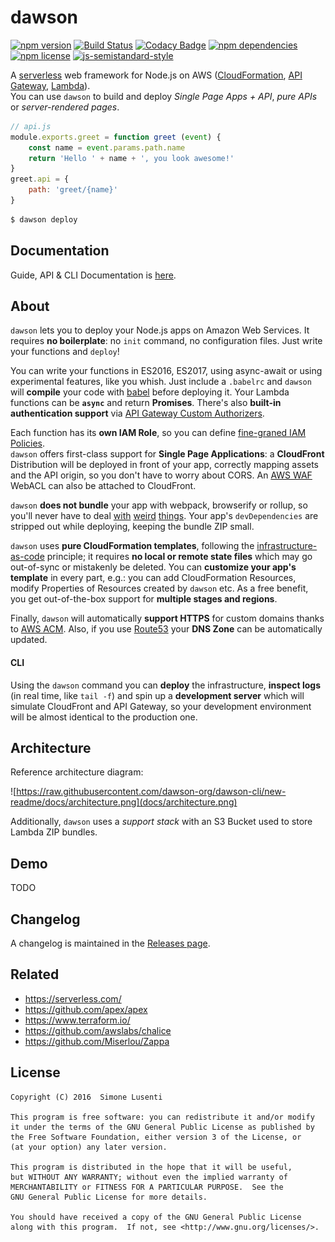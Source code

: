 
# dawson

[![npm version](https://img.shields.io/npm/v/dawson.svg?maxAge=3600)]() 
[![Build Status](https://travis-ci.org/dawson-org/dawson-cli.svg?branch=master)](https://travis-ci.org/dawson-org/dawson-cli) 
[![Codacy Badge](https://api.codacy.com/project/badge/Grade/b8a879928f4b4ad09a2d4aa7ea30a680)](https://www.codacy.com/app/simone_3096/dawson?utm_source=github.com&amp;utm_medium=referral&amp;utm_content=lusentis/dawson&amp;utm_campaign=Badge_Grade) 
[![npm dependencies](https://david-dm.org/dawson-org/dawson-cli.svg?maxAge=3600)]() 
[![npm license](https://img.shields.io/npm/l/dawson.svg?maxAge=2592000?style=plastic)]() 
[![js-semistandard-style](https://img.shields.io/badge/code%20style-semistandard-brightgreen.svg?style=plastic)](https://github.com/Flet/semistandard) 

A [serverless](https://auth0.com/blog/what-is-serverless/) web framework for Node.js on AWS ([CloudFormation](https://aws.amazon.com/cloudformation/), [API Gateway](https://aws.amazon.com/apigateway/), [Lambda](https://aws.amazon.com/lambda/)).  
You can use `dawson` to build and deploy *Single Page Apps + API*, *pure APIs* or *server-rendered pages*.

```js
// api.js
module.exports.greet = function greet (event) {
    const name = event.params.path.name
    return 'Hello ' + name + ', you look awesome!'
}
greet.api = {
    path: 'greet/{name}'
}
```
```bash
$ dawson deploy
```

## Documentation
Guide, API & CLI Documentation is [here](docs/README.md).


## About
`dawson` lets you to deploy your Node.js apps on Amazon Web Services. It requires **no boilerplate**: no `init` command, no configuration files. Just write your functions and `deploy`!

You can write your functions in ES2016, ES2017, using async-await or using experimental features, like you whish. Just include a `.babelrc` and `dawson` will **compile** your code with [babel](https://babeljs.io) before deploying it. Your Lambda functions can be **`async`** and return **Promises**. There's also **built-in authentication support** via [API Gateway Custom Authorizers](https://docs.aws.amazon.com/apigateway/latest/developerguide/use-custom-authorizer.html).

Each function has its **own IAM Role**, so you can define [fine-graned IAM Policies](https://docs.aws.amazon.com/IAM/latest/UserGuide/best-practices.html#grant-least-privilege).  
`dawson` offers first-class support for **Single Page Applications**: a **CloudFront** Distribution will be deployed in front of your app, correctly mapping assets and the API origin, so you don't have to worry about CORS. An [AWS WAF](https://aws.amazon.com/waf/) WebACL can also be attached to CloudFront.

`dawson` **does not bundle** your app with webpack, browserify or rollup, so you'll never have to deal [with](https://github.com/aws/aws-sdk-js/issues/603) [weird](https://github.com/substack/brfs) [things](https://stackoverflow.com/questions/32253362/how-do-i-build-a-single-js-file-for-aws-lambda-nodejs-runtime). Your app's `devDependencies` are stripped out while deploying, keeping the bundle ZIP small.

`dawson` uses **pure CloudFormation templates**, following the [infrastructure-as-code](https://en.wikipedia.org/wiki/Infrastructure_as_Code) principle; it requires **no local or remote state files** which may go out-of-sync or mistakenly be deleted. You can **customize your app's template** in every part, e.g.: you can add CloudFormation Resources, modify Properties of Resources created by `dawson` etc. As a free benefit, you get out-of-the-box support for **multiple stages and regions**.

Finally, `dawson` will automatically **support HTTPS** for custom domains thanks to [AWS ACM](https://aws.amazon.com/acm/). Also, if you use [Route53](https://aws.amazon.com/route53/) your **DNS Zone** can be automatically updated.

#### CLI
Using the `dawson` command you can **deploy** the infrastructure, **inspect logs** (in real time, like `tail -f`) and spin up a **development server** which will simulate CloudFront and API Gateway, so your development environment will be almost identical to the production one.


## Architecture

Reference architecture diagram:

![https://raw.githubusercontent.com/dawson-org/dawson-cli/new-readme/docs/architecture.png](docs/architecture.png)

Additionally, `dawson` uses a *support stack* with an S3 Bucket used to store Lambda ZIP bundles.

## Demo
TODO

## Changelog
A changelog is maintained in the [Releases page](https://github.com/dawson-org/dawson-cli/releases).

## Related
* https://serverless.com/
* https://github.com/apex/apex
* https://www.terraform.io/
* https://github.com/awslabs/chalice
* https://github.com/Miserlou/Zappa


## License

    Copyright (C) 2016  Simone Lusenti
    
    This program is free software: you can redistribute it and/or modify
    it under the terms of the GNU General Public License as published by
    the Free Software Foundation, either version 3 of the License, or
    (at your option) any later version.
    
    This program is distributed in the hope that it will be useful,
    but WITHOUT ANY WARRANTY; without even the implied warranty of
    MERCHANTABILITY or FITNESS FOR A PARTICULAR PURPOSE.  See the
    GNU General Public License for more details.
    
    You should have received a copy of the GNU General Public License
    along with this program.  If not, see <http://www.gnu.org/licenses/>.
